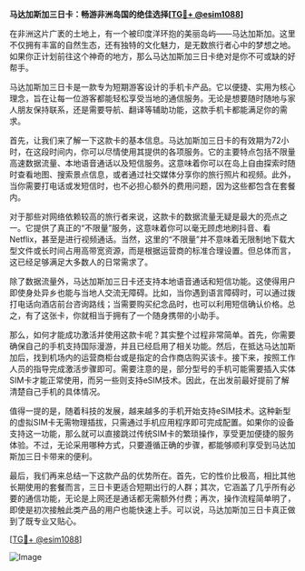 **马达加斯加三日卡：畅游非洲岛国的绝佳选择[[TG💪+ @esim1088](https://t.me/s/esim1088)]**

在非洲这片广袤的土地上，有一个被印度洋环抱的美丽岛屿——马达加斯加。这里不仅拥有丰富的自然生态，还有独特的文化魅力，是无数旅行者心中的梦想之地。如果你正计划前往这个神奇的地方，那么马达加斯加三日卡绝对是你不可或缺的好帮手。

马达加斯加三日卡是一款专为短期游客设计的手机卡产品。它以便捷、实用为核心理念，旨在让每一位游客都能轻松享受当地的通信服务。无论是想要随时随地与家人朋友保持联系，还是需要导航、翻译等辅助功能，这款手机卡都能满足你的需求。

首先，让我们来了解一下这款卡的基本信息。马达加斯加三日卡的有效期为72小时，在这段时间内，你可以尽情使用其提供的各项服务。它的主要特点包括不限量高速数据流量、本地语音通话以及短信服务。这意味着你可以在岛上自由探索时随时查看地图、搜索景点信息，或者通过社交媒体分享你的旅行照片和视频。此外，当你需要打电话或发短信时，也不必担心额外的费用问题，因为这些都包含在套餐内。

对于那些对网络依赖较高的旅行者来说，这款卡的数据流量无疑是最大的亮点之一。它提供了真正的“不限量”服务，这意味着你可以毫无顾虑地刷抖音、看Netflix，甚至是进行视频通话。当然，这里的“不限量”并不意味着无限制地下载大型文件或长时间占用高带宽资源，而是根据运营商的标准合理设置。但总体而言，这已经足够满足大多数人的日常需求了。

除了数据流量外，马达加斯加三日卡还支持本地语音通话和短信功能。这使得用户即使身处异乡也能与当地人交流无障碍。比如，当你遇到语言障碍时，可以通过拨打电话向酒店前台咨询路线；当需要购买纪念品时，也可以利用短信确认价格。总之，有了这张卡，你就相当于拥有了一个随身携带的小助手。

那么，如何才能成功激活并使用这款卡呢？其实整个过程非常简单。首先，你需要确保自己的手机支持国际漫游，并且已经启用了相关功能。然后，在抵达马达加斯加后，找到机场内的运营商柜台或是指定的合作商店购买该卡。接下来，按照工作人员的指导完成激活步骤即可。需要注意的是，部分型号的手机可能需要插入实体SIM卡才能正常使用，而另一些则支持eSIM技术。因此，在出发前最好提前了解清楚自己手机的具体情况。

值得一提的是，随着科技的发展，越来越多的手机开始支持eSIM技术。这种新型的虚拟SIM卡无需物理插拔，只需通过手机应用程序即可完成配置。如果你的设备支持这一功能，那么就可以直接跳过传统SIM卡的繁琐操作，享受更加便捷的服务体验。不过，无论采用哪种方式，只要遵循正确的步骤，都能够顺利享受到马达加斯加三日卡带来的便利。

最后，我们再来总结一下这款产品的优势所在。首先，它的性价比极高，相比其他长期使用的套餐而言，三日卡更适合短期出行的人群；其次，它涵盖了几乎所有必要的通信功能，无论是上网还是通话都无需额外付费；再次，操作流程简单明了，即使是初次接触此类产品的用户也能快速上手。可以说，马达加斯加三日卡真正做到了既专业又贴心。

[[TG💪+ @esim1088](https://t.me/s/esim1088)]  

![Image](https://i.postimg.cc/4NQfJmqS/Snipaste-2025-05-13-00-14-12.png)